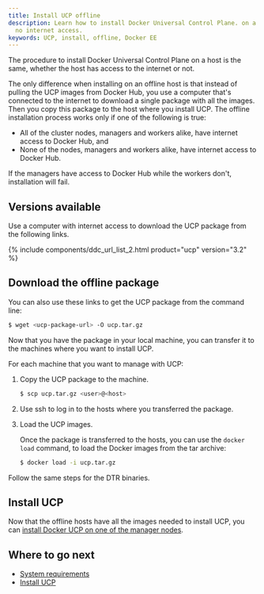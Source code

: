 ```yaml
---
title: Install UCP offline
description: Learn how to install Docker Universal Control Plane. on a machine with
  no internet access.
keywords: UCP, install, offline, Docker EE
---
```


The procedure to install Docker Universal Control Plane on a host is the same,
whether the host has access to the internet or not.

The only difference when installing on an offline host is that instead of
pulling the UCP images from Docker Hub, you use a computer that's connected
to the internet to download a single package with all the images. Then you
copy this package to the host where you install UCP. The offline installation
process works only if one of the following is true:

-  All of the cluster nodes, managers and workers alike, have internet access
   to Docker Hub, and
-  None of the nodes, managers and workers alike, have internet access to
   Docker Hub.

If the managers have access to Docker Hub while the workers don't,
installation will fail.

## Versions available

Use a computer with internet access to download the UCP package from the
following links.

{% include components/ddc_url_list_2.html product="ucp" version="3.2" %}

## Download the offline package

You can also use these links to get the UCP package from the command
line:

```bash
$ wget <ucp-package-url> -O ucp.tar.gz
```

Now that you have the package in your local machine, you can transfer it to
the machines where you want to install UCP.

For each machine that you want to manage with UCP:

1.  Copy the UCP package to the machine.

    ```bash
    $ scp ucp.tar.gz <user>@<host>
    ```

2.  Use ssh to log in to the hosts where you transferred the package.

3.  Load the UCP images.

    Once the package is transferred to the hosts, you can use the
    `docker load` command, to load the Docker images from the tar archive:

    ```bash
    $ docker load -i ucp.tar.gz
    ```

Follow the same steps for the DTR binaries.

## Install UCP

Now that the offline hosts have all the images needed to install UCP,
you can [install Docker UCP on one of the manager nodes](index.md).

## Where to go next

- [System requirements](system-requirements.md)
- [Install UCP](index.md)
